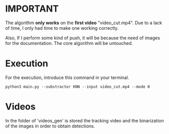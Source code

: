 # IMPORTANT

The algorithm **only works** on the **first video** "video_cut.mp4". Due to a lack of time, I only had time to make one working correctly.

Also, If I perform some kind of push, it will be because the need of images for the documentation. The core algorithm will be untouched.

# Execution

For the execution, introduce this command in your terminal.

```python3 main.py --substractor KNN --input video_cut.mp4 --mode 0```

# Videos

In the folder of 'videos_gen' is stored the tracking video and the binarization of the images in order to obtain detections.

